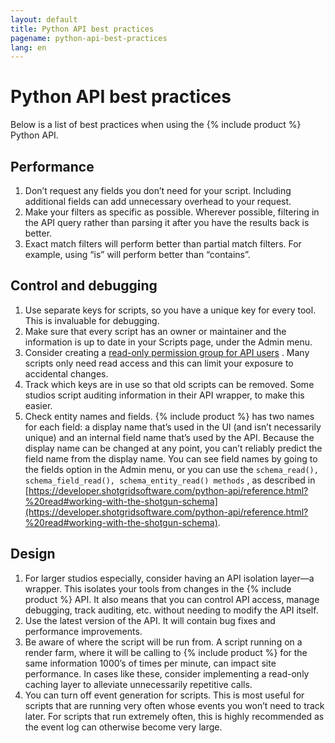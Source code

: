 ```yaml
---
layout: default
title: Python API best practices
pagename: python-api-best-practices
lang: en
---
```


# Python API best practices


Below is a list of best practices when using the {% include product %} Python API.

## Performance

1.  Don’t request any fields you don’t need for your script. Including additional fields can add unnecessary overhead to your request.
2.  Make your filters as specific as possible. Wherever possible, filtering in the API query rather than parsing it after you have the results back is better.
3.  Exact match filters will perform better than partial match filters. For example, using “is” will perform better than “contains”.

## Control and debugging

1.  Use separate keys for scripts, so you have a unique key for every tool. This is invaluable for debugging.
2.  Make sure that every script has an owner or maintainer and the information is up to date in your Scripts page, under the Admin menu.
3.  Consider creating a [read-only permission group for API users](https://developer.shotgridsoftware.com/bbae2ca7/) . Many scripts only need read access and this can limit your exposure to accidental changes.
4.  Track which keys are in use so that old scripts can be removed. Some studios script auditing information in their API wrapper, to make this easier.
5.  Check entity names and fields. {% include product %} has two names for each field: a display name that’s used in the UI (and isn’t necessarily unique) and an internal field name that’s used by the API. Because the display name can be changed at any point, you can’t reliably predict the field name from the display name. You can see field names by going to the fields option in the Admin menu, or you can use the `schema_read(), schema_field_read(), schema_entity_read() methods` , as described in [https://developer.shotgridsoftware.com/python-api/reference.html?%20read#working-with-the-shotgun-schema](https://developer.shotgridsoftware.com/python-api/reference.html?%20read#working-with-the-shotgun-schema).

## Design

1.  For larger studios especially, consider having an API isolation layer—a wrapper. This isolates your tools from changes in the {% include product %} API. It also means that you can control API access, manage debugging, track auditing, etc. without needing to modify the API itself.
2.  Use the latest version of the API. It will contain bug fixes and performance improvements.
3.  Be aware of where the script will be run from. A script running on a render farm, where it will be calling to {% include product %} for the same information 1000’s of times per minute, can impact site performance. In cases like these, consider implementing a read-only caching layer to alleviate unnecessarily repetitive calls.
4.  You can turn off event generation for scripts. This is most useful for scripts that are running very often whose events you won’t need to track later. For scripts that run extremely often, this is highly recommended as the event log can otherwise become very large.